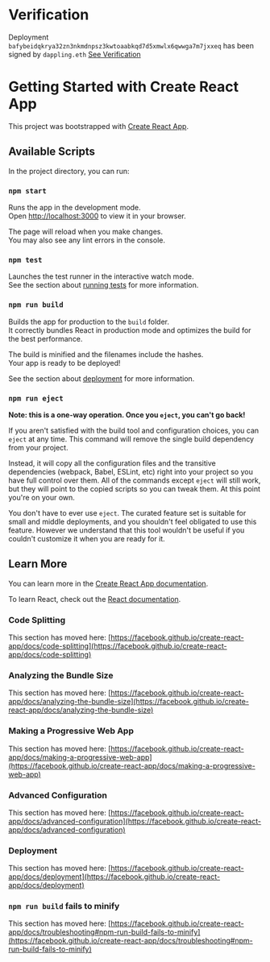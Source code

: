 # Verification
Deployment `bafybeidqkrya32zn3nkmdnpsz3kwtoaabkqd7d5xmwlx6qwwga7m7jxxeq` has been signed by `dappling.eth` [See Verification](https://signer.is/verify/JTdCJTIyY2xhaW1lZF9tZXNzYWdlJTIyJTNBJTIyYmFmeWJlaWRxa3J5YTMyem4zbmttZG5wc3oza3d0b2FhYmtxZDdkNXhtd2x4NnF3d2dhN203anh4ZXElMjIlMkMlMjJzaWduZWRfbWVzc2FnZSUyMiUzQSUyMjB4MGJlNDAxZjcwMWQ0YzQ5OWVmZDZiZGYzZjQzZWRmZTNjZTM5ZmVjYTZlYzI0M2NhODBhY2JhNWFhYjQ2MDVjZTJjNjZlMWQ1YWJkN2UxMzM3ZTc4ZTBmOGUxNWUyMzFmNjFlNzZhMDIwMDNkNjM2Y2I2NmRlNjA1OTEwOGYxMzgxYyUyMiUyQyUyMmNsYWltZWRfc2lnbmF0b3J5JTIyJTNBJTIyMHgxZjkyMzkwRWNkNDY2MzQ1Q2RlODJkZTk3REI4OTFEMDZFOWNFQTE5JTIyJTdE)

# Getting Started with Create React App  

This project was bootstrapped with [Create React App](https://github.com/facebook/create-react-app).

## Available Scripts

In the project directory, you can run:

### `npm start`

Runs the app in the development mode.\
Open [http://localhost:3000](http://localhost:3000) to view it in your browser.

The page will reload when you make changes.\
You may also see any lint errors in the console. 

### `npm test`

Launches the test runner in the interactive watch mode.\
See the section about [running tests](https://facebook.github.io/create-react-app/docs/running-tests) for more information.

### `npm run build`

Builds the app for production to the `build` folder.\
It correctly bundles React in production mode and optimizes the build for the best performance.

The build is minified and the filenames include the hashes.\
Your app is ready to be deployed!

See the section about [deployment](https://facebook.github.io/create-react-app/docs/deployment) for more information.

### `npm run eject`

**Note: this is a one-way operation. Once you `eject`, you can't go back!**

If you aren't satisfied with the build tool and configuration choices, you can `eject` at any time. This command will remove the single build dependency from your project.

Instead, it will copy all the configuration files and the transitive dependencies (webpack, Babel, ESLint, etc) right into your project so you have full control over them. All of the commands except `eject` will still work, but they will point to the copied scripts so you can tweak them. At this point you're on your own.

You don't have to ever use `eject`. The curated feature set is suitable for small and middle deployments, and you shouldn't feel obligated to use this feature. However we understand that this tool wouldn't be useful if you couldn't customize it when you are ready for it.

## Learn More

You can learn more in the [Create React App documentation](https://facebook.github.io/create-react-app/docs/getting-started).

To learn React, check out the [React documentation](https://reactjs.org/).

### Code Splitting

This section has moved here: [https://facebook.github.io/create-react-app/docs/code-splitting](https://facebook.github.io/create-react-app/docs/code-splitting)

### Analyzing the Bundle Size

This section has moved here: [https://facebook.github.io/create-react-app/docs/analyzing-the-bundle-size](https://facebook.github.io/create-react-app/docs/analyzing-the-bundle-size)

### Making a Progressive Web App

This section has moved here: [https://facebook.github.io/create-react-app/docs/making-a-progressive-web-app](https://facebook.github.io/create-react-app/docs/making-a-progressive-web-app)

### Advanced Configuration

This section has moved here: [https://facebook.github.io/create-react-app/docs/advanced-configuration](https://facebook.github.io/create-react-app/docs/advanced-configuration)

### Deployment

This section has moved here: [https://facebook.github.io/create-react-app/docs/deployment](https://facebook.github.io/create-react-app/docs/deployment)

### `npm run build` fails to minify

This section has moved here: [https://facebook.github.io/create-react-app/docs/troubleshooting#npm-run-build-fails-to-minify](https://facebook.github.io/create-react-app/docs/troubleshooting#npm-run-build-fails-to-minify)
